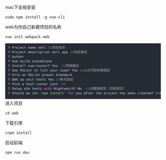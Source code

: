 mac下全局安装
```
sudo npm install -g vue-cli
```
web为你自己新建项目的名称
```
vue init webpack web 
```
![avatar](./static/images/3.png)
进入项目
```
cd web
```
下载引用
```
cnpm install
```
启动前端
```
npm run dev
```

